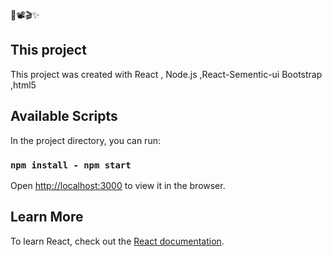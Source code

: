 🎥📽🎬✨
## This project
This project was created with React , Node.js ,React-Sementic-ui Bootstrap ,html5

## Available Scripts

In the project directory, you can run:

### `npm install - npm start`
Open [http://localhost:3000](http://localhost:3000) to view it in the browser.

## Learn More

To learn React, check out the [React documentation](https://reactjs.org/).
